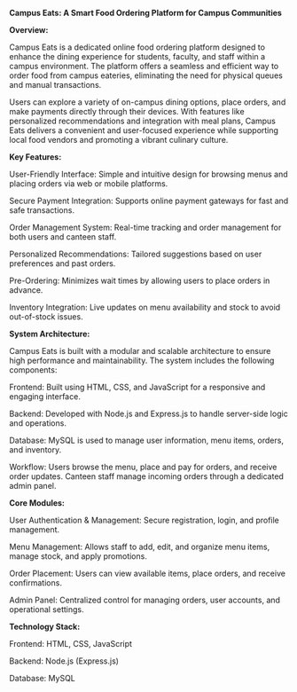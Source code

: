 **Campus Eats: A Smart Food Ordering Platform for Campus Communities**

**Overview:**

Campus Eats is a dedicated online food ordering platform designed to enhance the dining experience for students, faculty, and staff within a campus environment. The platform offers a seamless and efficient way to order food from campus eateries, eliminating the need for physical queues and manual transactions.

Users can explore a variety of on-campus dining options, place orders, and make payments directly through their devices. With features like personalized recommendations and integration with meal plans, Campus Eats delivers a convenient and user-focused experience while supporting local food vendors and promoting a vibrant culinary culture.

**Key Features:**

User-Friendly Interface: Simple and intuitive design for browsing menus and placing orders via web or mobile platforms.

Secure Payment Integration: Supports online payment gateways for fast and safe transactions.

Order Management System: Real-time tracking and order management for both users and canteen staff.

Personalized Recommendations: Tailored suggestions based on user preferences and past orders.

Pre-Ordering: Minimizes wait times by allowing users to place orders in advance.

Inventory Integration: Live updates on menu availability and stock to avoid out-of-stock issues.

**System Architecture:**

Campus Eats is built with a modular and scalable architecture to ensure high performance and maintainability. The system includes the following components:

Frontend: Built using HTML, CSS, and JavaScript for a responsive and engaging interface.

Backend: Developed with Node.js and Express.js to handle server-side logic and operations.

Database: MySQL is used to manage user information, menu items, orders, and inventory.

Workflow: Users browse the menu, place and pay for orders, and receive order updates. Canteen staff manage incoming orders through a dedicated admin panel.

**Core Modules:**

User Authentication & Management: Secure registration, login, and profile management.

Menu Management: Allows staff to add, edit, and organize menu items, manage stock, and apply promotions.

Order Placement: Users can view available items, place orders, and receive confirmations.

Admin Panel: Centralized control for managing orders, user accounts, and operational settings.

**Technology Stack:**

Frontend: HTML, CSS, JavaScript

Backend: Node.js (Express.js)

Database: MySQL
